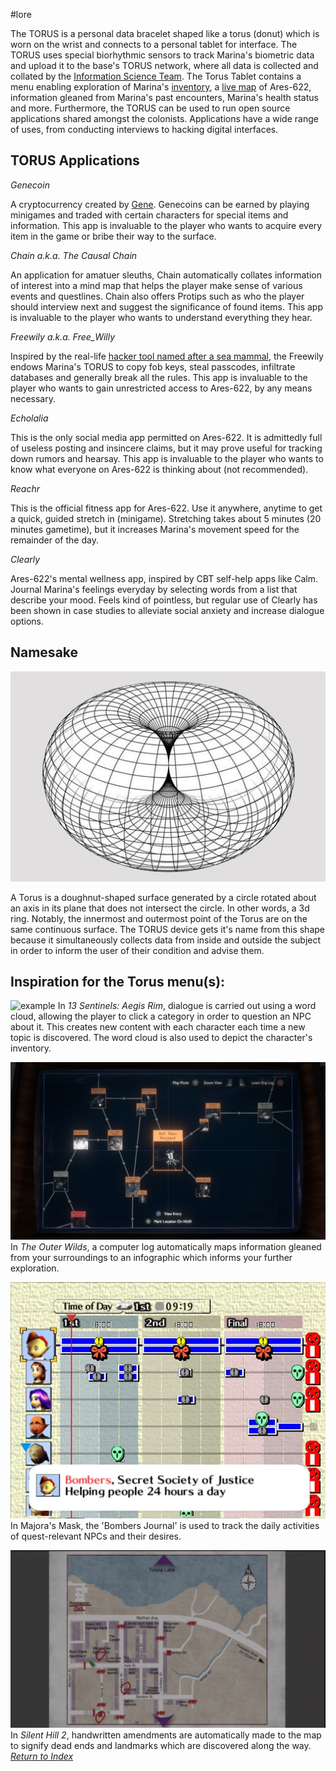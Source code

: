 #lore 

The TORUS is a personal data bracelet shaped like a torus (donut) which is worn on the wrist and connects to a personal tablet for interface. The TORUS uses special biorhythmic sensors to track Marina's biometric data and upload it to the base's TORUS network, where all data is collected and collated by the [Information Science Team](InfoDept.md). The Torus Tablet contains a menu enabling exploration of Marina's [inventory](Inventory.md), a [live map](LiveMap.md) of Ares-622, information gleaned from Marina's past encounters, Marina's health status and more. Furthermore, the TORUS can be used to run open source applications shared amongst the colonists. Applications have a wide range of uses, from conducting interviews to hacking digital interfaces.

## TORUS Applications

*Genecoin*

  A cryptocurrency created by [Gene](Gene.md). Genecoins can be earned by playing minigames and traded with certain characters for special items and information. This app is invaluable to the player who wants to acquire every item in the game or bribe their way to the surface.

*Chain a.k.a. The Causal Chain*

  An application for amatuer sleuths, Chain automatically collates information of interest into a mind map that helps the player make sense of various events and questlines. Chain also offers Protips such as who the player should interview next and suggest the significance of found items. This app is invaluable to the player who wants to understand everything they hear.

*Freewily a.k.a. Free_Willy*

  Inspired by the real-life [hacker tool named after a sea mammal](https://flipperzero.one/), the Freewily endows Marina's TORUS to copy fob keys, steal passcodes, infiltrate databases and generally break all the rules. This app is invaluable to the player who wants to gain unrestricted access to Ares-622, by any means necessary.

*Echolalia*

  This is the only social media app permitted on Ares-622. It is admittedly full of useless posting and insincere claims, but it may prove useful for tracking down rumors and hearsay. This app is invaluable to the player who wants to know what everyone on Ares-622 is thinking about (not recommended).

*Reachr*

  This is the official fitness app for Ares-622. Use it anywhere, anytime to get a quick, guided stretch in (minigame). Stretching takes about 5 minutes (20 minutes gametime), but it increases Marina's movement speed for the remainder of the day.

*Clearly*

  Ares-622's mental wellness app, inspired by CBT self-help apps like Calm. Journal Marina's feelings everyday by selecting words from a list that describe your mood. Feels kind of pointless, but regular use of Clearly has been shown in case studies to alleviate social anxiety and increase dialogue options.


## Namesake
![A Torus](Torus-Featured.jpg)

A Torus is a doughnut-shaped surface generated by a circle rotated about an axis in its plane that does not intersect the circle. In other words, a 3d ring. Notably, the innermost and outermost point of the Torus are on the same continuous surface. The TORUS device gets it's name from this shape because it simultaneously collects data from inside and outside the subject in order to inform the user of their condition and advise them.
  
## Inspiration for the Torus menu(s):
![example](https://lparchive.org/13-Sentinels-Aegis-Rim/Update%2043/45-039.jpg)
In *13 Sentinels: Aegis Rim*, dialogue is carried out using a word cloud, allowing the player to click a category in order to question an NPC about it. This creates new content with each character each time a new topic is discovered. The word cloud is also used to depict the character's inventory.

![](outerwilds.png)In *The Outer Wilds*, a computer log automatically maps information gleaned from your surroundings to an infographic which informs your further exploration.

![](bombers.webp)
In Majora's Mask, the 'Bombers Journal' is used to track the daily activities of quest-relevant NPCs and their desires.

![](sh2.bmp)
In *Silent Hill 2*, handwritten amendments are automatically made to the map to signify dead ends and landmarks which are discovered along the way.
*[Return to Index](index2.md)*
